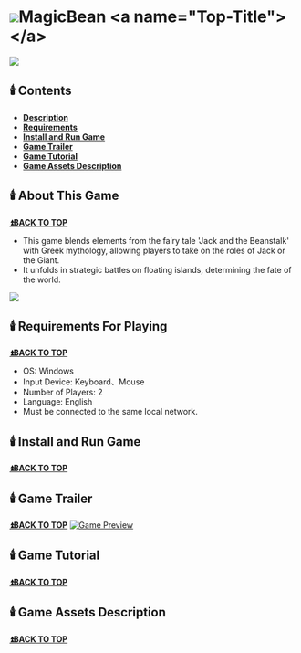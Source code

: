 # ![](https://file.notion.so/f/f/29dc6b77-cc77-4dce-b299-866d6ff7c824/d5ffda6e-5b9c-42f9-9feb-b790043b348e/UnrealGameLogo_(35_x_35_%E5%83%8F%E7%B4%A0).png?id=b0a1740c-6b31-46bd-a77b-fe7412a09a43&table=block&spaceId=29dc6b77-cc77-4dce-b299-866d6ff7c824&expirationTimestamp=1715760000000&signature=fuJ7J9_a3xl0X3VVQcennDLkOm1MdXeWjd0vdcpALGk&downloadName=UnrealGameLogo+%2835+x+35+%E5%83%8F%E7%B4%A0%29.png)MagicBean <a name="Top-Title"></a>
![](https://file.notion.so/f/f/29dc6b77-cc77-4dce-b299-866d6ff7c824/858fe6a1-2ad3-4b8e-a1cb-c0e452aa26b0/MagicBeanSplash.png?id=d60bb422-ddb3-44f2-8a0b-95cb48720010&table=block&spaceId=29dc6b77-cc77-4dce-b299-866d6ff7c824&expirationTimestamp=1715817600000&signature=hkDiJYr22uMJU_yVuQHF_xMg7vKpndef9XXSd37dR9o&downloadName=MagicBeanSplash.png)
## 🕯️ Contents <a name="Contents-Title"></a>
* **[Description](#Description-Title)**
* **[Requirements](#Require-Title)**
* **[Install and Run Game](#Install-Title)**
* **[Game Trailer](#Trailer-Title)**
* **[Game Tutorial](#Tutorial-Title)**
* **[Game Assets Description](#Asset-Title)**
## 🕯️ About This Game <a name="Description-Title"></a>
**[⏫BACK TO TOP](#Top-Title)**
* This game blends elements from the fairy tale 'Jack and the Beanstalk' with Greek mythology, allowing players to take on the roles of Jack or the Giant. 
* It unfolds in strategic battles on floating islands, determining the fate of the world.

![](https://file.notion.so/f/f/29dc6b77-cc77-4dce-b299-866d6ff7c824/3d6778d8-3fed-452d-8290-cc2c66702276/DescriptionIMG.png?id=655d219c-e462-40bb-803a-74cfe57190ed&table=block&spaceId=29dc6b77-cc77-4dce-b299-866d6ff7c824&expirationTimestamp=1715832000000&signature=XI1cG2vce-Pa4i6cMew3Tm8d8WAvPM-BSVS76TbiSjU&downloadName=DescriptionIMG.png)
## 🕯️ Requirements For Playing <a name="Require-Title"></a>
**[⏫BACK TO TOP](#Top-Title)**
  * OS: Windows
  * Input Device: Keyboard、Mouse
  * Number of Players: 2
  * Language: English
  * Must be connected to the same local network.
## 🕯️ Install and Run Game <a name="Install-Title"></a>
**[⏫BACK TO TOP](#Top-Title)**
## 🕯️ Game Trailer <a name="Trailer-Title"></a>
**[⏫BACK TO TOP](#Top-Title)**
[![Game Preview](https://file.notion.so/f/f/29dc6b77-cc77-4dce-b299-866d6ff7c824/a55fe535-0e08-4f5b-be4a-36ae45cf4285/MagicBeanYoutubeIMG.png?id=ced9cf69-0a76-450b-b2ed-f4f35281235e&table=block&spaceId=29dc6b77-cc77-4dce-b299-866d6ff7c824&expirationTimestamp=1715760000000&signature=0fwVZb8MbUXd2uGrAiKrt8ALPGxHrvlRV3SgBxEzuFw&downloadName=MagicBeanYoutubeIMG.png)](https://youtu.be/jOlzxBTxuZg?si=ZdTqOCf6b9-mu6jg)
## 🕯️ Game Tutorial <a name="Tutorial-Title"></a>
**[⏫BACK TO TOP](#Top-Title)**
## 🕯️ Game Assets Description <a name="Asset-Title"></a>
**[⏫BACK TO TOP](#Top-Title)**
